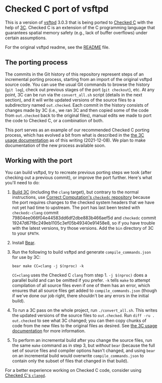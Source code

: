 # Checked C port of vsftpd

This is a version of [vsftpd](https://security.appspot.com/vsftpd.html) 3.0.3 that is being ported to [Checked C](https://github.com/microsoft/checkedc) with the help of [3C](https://github.com/correctcomputation/checkedc-clang/blob/main/clang/docs/checkedc/3C/README.md). Checked C is an extension of the C programming language that guarantees spatial memory safety (e.g., lack of buffer overflows) under certain assumptions.

For the original vsftpd readme, see the [README](README) file.

## The porting process

The commits in the Git history of this repository represent steps of an incremental porting process, starting from an import of the original vsftpd source code. You can use the usual Git commands to browse the history (`git log`), check out previous stages of the port (`git checkout`), etc. At any point, 3C can be run via the `convert_all.sh` script (details in the next section), and it will write updated versions of the source files to a subdirectory named `out.checked`. Each commit in the history consists of changes made by 3C (i.e., we ran 3C and then copied some of the code from `out.checked` back to the original files), manual edits we made to port the code to Checked C, or a combination of both.

This port serves as an example of our recommended Checked C porting process, which has evolved a bit from what is described in the [the 3C usage documentation](https://github.com/correctcomputation/checkedc-clang/blob/main/clang/tools/3c/README.md) as of this writing (2021-12-08). We plan to make documentation of the new process available soon.

## Working with the port

You can build vsftpd, try to recreate previous porting steps we took (after checking out a previous commit), or improve the port further. Here's what you'll need to do:

1. [Build 3C](https://github.com/correctcomputation/checkedc-clang/blob/main/clang/docs/checkedc/3C/INSTALL.md) (including the `clang` target), but contrary to the normal instructions, use [Correct Computation's `checkedc` repository](https://github.com/correctcomputation/checkedc) because the port requires changes to the checked system headers that we have not yet had time to upstream. The port has last been tested with `checkedc-clang` commit 79804ee066f04e44583dd6df2dbe883b466aef5d and `checkedc` commit 19247d67f8c249eb1105c3ef05b49340e91458e8, so if you have trouble with the latest versions, try those versions. Add the `bin` directory of 3C to your `$PATH`.

2. Install [Bear](https://github.com/rizsotto/Bear).

3. Run the following to build vsftpd and generate `compile_commands.json` for use by 3C:

    ```
    bear make CC=clang -j $(nproc) -k
    ```

    `CC=clang` uses the Checked C `clang` from step 1. `-j $(nproc)` does a parallel build and can be omitted if you prefer. `-k` tells `make` to attempt compilation of all source files even if one of them has an error, which ensures that all source files get added to `compile_commands.json` (though if we've done our job right, there shouldn't be any errors in the initial build).

4. To run a 3C pass on the whole project, run `./convert_all.sh`. This writes the updated versions of the source files to `out.checked`. Run `diff -ru . out.checked` to see what 3C changed; you can then copy chunks of code from the new files to the original files as desired. See [the 3C usage documentation](https://github.com/correctcomputation/checkedc-clang/blob/main/clang/tools/3c/README.md) for more information.

5. To perform an incremental build after you change the source files, run the same `make` command as in step 3, but _without_ `bear` (because the full set of source files and compiler options hasn't changed, and using `bear` on an incremental build would overwrite `compile_commands.json` to contain only the subset of files that changed in that build).

For a better experience working on Checked C code, consider using [Checked C's `clangd`](https://github.com/microsoft/checkedc-clang/blob/master/clang/docs/checkedc/clangd.md).
